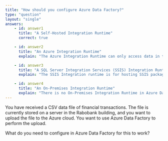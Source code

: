 ```yaml
---
title: "How should you configure Azure Data Factory?"
type: "question"
layout: "single"
answers:
    - id: answer1
      title: "A Self-Hosted Integration Runtime"
      correct: true

    - id: answer2
      title: "An Azure Integration Runtime"
      explain: "The Azure Integration Runtime can only access data in the cloud."

    - id: answer3
      title: "A SQL Server Integration Services (SSIS) Integration Runtime"
      explain: "The SSIS Integration runtime is for hosting SSIS packages. It cannot access data that is stored on-premises."

    - id: answer4
      title: "An On-Premises Integration Runtime"
      explain: "There is no On-Premises Integration Runtime in Azure Data Factory."
---
```


You have received a CSV data file of financial transactions. The file is currently stored on a server in the Rabobank building, and you want to upload the file to the Azure cloud. You want to use Azure Data Factory to perform the upload.

What do you need to configure in Azure Data Factory for this to work?